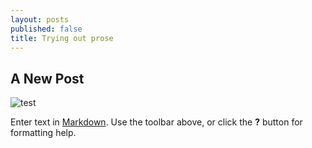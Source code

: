 ```yaml
---
layout: posts
published: false
title: Trying out prose
---
```


## A New Post

![test]({{site.baseurl}}/media/prosetest.png)

Enter text in [Markdown](http://daringfireball.net/projects/markdown/). Use the toolbar above, or click the **?** button for formatting help.
